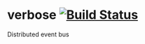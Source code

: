 # verbose [![Build Status](https://secure.travis-ci.org/pgte/verbose.png)](http://travis-ci.org/pgte/verbose)


Distributed event bus
